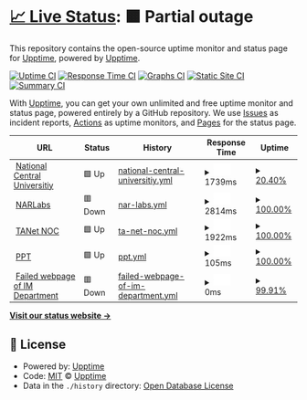 # [📈 Live Status](https://demo.upptime.js.org): <!--live status--> **🟧 Partial outage**

This repository contains the open-source uptime monitor and status page for [Upptime](https://upptime.js.org), powered by [Upptime](https://github.com/upptime/upptime).

[![Uptime CI](https://github.com/upptime/upptime/workflows/Uptime%20CI/badge.svg)](https://github.com/upptime/upptime/actions?query=workflow%3A%22Uptime+CI%22)
[![Response Time CI](https://github.com/upptime/upptime/workflows/Response%20Time%20CI/badge.svg)](https://github.com/upptime/upptime/actions?query=workflow%3A%22Response+Time+CI%22)
[![Graphs CI](https://github.com/upptime/upptime/workflows/Graphs%20CI/badge.svg)](https://github.com/upptime/upptime/actions?query=workflow%3A%22Graphs+CI%22)
[![Static Site CI](https://github.com/upptime/upptime/workflows/Static%20Site%20CI/badge.svg)](https://github.com/upptime/upptime/actions?query=workflow%3A%22Static+Site+CI%22)
[![Summary CI](https://github.com/upptime/upptime/workflows/Summary%20CI/badge.svg)](https://github.com/upptime/upptime/actions?query=workflow%3A%22Summary+CI%22)

With [Upptime](https://upptime.js.org), you can get your own unlimited and free uptime monitor and status page, powered entirely by a GitHub repository. We use [Issues](https://github.com/upptime/upptime/issues) as incident reports, [Actions](https://github.com/upptime/upptime/actions) as uptime monitors, and [Pages](https://demo.upptime.js.org) for the status page.

<!--start: status pages-->
<!-- This summary is generated by Upptime (https://github.com/upptime/upptime) -->
<!-- Do not edit this manually, your changes will be overwritten -->
<!-- prettier-ignore -->
| URL | Status | History | Response Time | Uptime |
| --- | ------ | ------- | ------------- | ------ |
| <img alt="" src="https://icons.duckduckgo.com/ip3/www.ncu.edu.tw.ico" height="13"> [National Central Universitiy](https://www.ncu.edu.tw/tw/index.html) | 🟩 Up | [national-central-universitiy.yml](https://github.com/HuangHsinTzu/Test_Upptime/commits/HEAD/history/national-central-universitiy.yml) | <details><summary><img alt="Response time graph" src="./graphs/national-central-universitiy/response-time-week.png" height="20"> 1739ms</summary><br><a href="https://upptime.github.io/upptime/history/national-central-universitiy"><img alt="Response time 1739" src="https://img.shields.io/endpoint?url=https%3A%2F%2Fraw.githubusercontent.com%2FHuangHsinTzu%2FTest_Upptime%2FHEAD%2Fapi%2Fnational-central-universitiy%2Fresponse-time.json"></a><br><a href="https://upptime.github.io/upptime/history/national-central-universitiy"><img alt="24-hour response time 1409" src="https://img.shields.io/endpoint?url=https%3A%2F%2Fraw.githubusercontent.com%2FHuangHsinTzu%2FTest_Upptime%2FHEAD%2Fapi%2Fnational-central-universitiy%2Fresponse-time-day.json"></a><br><a href="https://upptime.github.io/upptime/history/national-central-universitiy"><img alt="7-day response time 1739" src="https://img.shields.io/endpoint?url=https%3A%2F%2Fraw.githubusercontent.com%2FHuangHsinTzu%2FTest_Upptime%2FHEAD%2Fapi%2Fnational-central-universitiy%2Fresponse-time-week.json"></a><br><a href="https://upptime.github.io/upptime/history/national-central-universitiy"><img alt="30-day response time 1739" src="https://img.shields.io/endpoint?url=https%3A%2F%2Fraw.githubusercontent.com%2FHuangHsinTzu%2FTest_Upptime%2FHEAD%2Fapi%2Fnational-central-universitiy%2Fresponse-time-month.json"></a><br><a href="https://upptime.github.io/upptime/history/national-central-universitiy"><img alt="1-year response time 1739" src="https://img.shields.io/endpoint?url=https%3A%2F%2Fraw.githubusercontent.com%2FHuangHsinTzu%2FTest_Upptime%2FHEAD%2Fapi%2Fnational-central-universitiy%2Fresponse-time-year.json"></a></details> | <details><summary><a href="https://upptime.github.io/upptime/history/national-central-universitiy">20.40%</a></summary><a href="https://upptime.github.io/upptime/history/national-central-universitiy"><img alt="All-time uptime 20.40%" src="https://img.shields.io/endpoint?url=https%3A%2F%2Fraw.githubusercontent.com%2FHuangHsinTzu%2FTest_Upptime%2FHEAD%2Fapi%2Fnational-central-universitiy%2Fuptime.json"></a><br><a href="https://upptime.github.io/upptime/history/national-central-universitiy"><img alt="24-hour uptime 0.00%" src="https://img.shields.io/endpoint?url=https%3A%2F%2Fraw.githubusercontent.com%2FHuangHsinTzu%2FTest_Upptime%2FHEAD%2Fapi%2Fnational-central-universitiy%2Fuptime-day.json"></a><br><a href="https://upptime.github.io/upptime/history/national-central-universitiy"><img alt="7-day uptime 20.40%" src="https://img.shields.io/endpoint?url=https%3A%2F%2Fraw.githubusercontent.com%2FHuangHsinTzu%2FTest_Upptime%2FHEAD%2Fapi%2Fnational-central-universitiy%2Fuptime-week.json"></a><br><a href="https://upptime.github.io/upptime/history/national-central-universitiy"><img alt="30-day uptime 20.40%" src="https://img.shields.io/endpoint?url=https%3A%2F%2Fraw.githubusercontent.com%2FHuangHsinTzu%2FTest_Upptime%2FHEAD%2Fapi%2Fnational-central-universitiy%2Fuptime-month.json"></a><br><a href="https://upptime.github.io/upptime/history/national-central-universitiy"><img alt="1-year uptime 20.40%" src="https://img.shields.io/endpoint?url=https%3A%2F%2Fraw.githubusercontent.com%2FHuangHsinTzu%2FTest_Upptime%2FHEAD%2Fapi%2Fnational-central-universitiy%2Fuptime-year.json"></a></details>
| <img alt="" src="https://icons.duckduckgo.com/ip3/www.narlabs.org.tw.ico" height="13"> [NARLabs](https://www.narlabs.org.tw/) | 🟥 Down | [nar-labs.yml](https://github.com/HuangHsinTzu/Test_Upptime/commits/HEAD/history/nar-labs.yml) | <details><summary><img alt="Response time graph" src="./graphs/nar-labs/response-time-week.png" height="20"> 2814ms</summary><br><a href="https://upptime.github.io/upptime/history/nar-labs"><img alt="Response time 2814" src="https://img.shields.io/endpoint?url=https%3A%2F%2Fraw.githubusercontent.com%2FHuangHsinTzu%2FTest_Upptime%2FHEAD%2Fapi%2Fnar-labs%2Fresponse-time.json"></a><br><a href="https://upptime.github.io/upptime/history/nar-labs"><img alt="24-hour response time 2400" src="https://img.shields.io/endpoint?url=https%3A%2F%2Fraw.githubusercontent.com%2FHuangHsinTzu%2FTest_Upptime%2FHEAD%2Fapi%2Fnar-labs%2Fresponse-time-day.json"></a><br><a href="https://upptime.github.io/upptime/history/nar-labs"><img alt="7-day response time 2814" src="https://img.shields.io/endpoint?url=https%3A%2F%2Fraw.githubusercontent.com%2FHuangHsinTzu%2FTest_Upptime%2FHEAD%2Fapi%2Fnar-labs%2Fresponse-time-week.json"></a><br><a href="https://upptime.github.io/upptime/history/nar-labs"><img alt="30-day response time 2814" src="https://img.shields.io/endpoint?url=https%3A%2F%2Fraw.githubusercontent.com%2FHuangHsinTzu%2FTest_Upptime%2FHEAD%2Fapi%2Fnar-labs%2Fresponse-time-month.json"></a><br><a href="https://upptime.github.io/upptime/history/nar-labs"><img alt="1-year response time 2814" src="https://img.shields.io/endpoint?url=https%3A%2F%2Fraw.githubusercontent.com%2FHuangHsinTzu%2FTest_Upptime%2FHEAD%2Fapi%2Fnar-labs%2Fresponse-time-year.json"></a></details> | <details><summary><a href="https://upptime.github.io/upptime/history/nar-labs">100.00%</a></summary><a href="https://upptime.github.io/upptime/history/nar-labs"><img alt="All-time uptime 100.00%" src="https://img.shields.io/endpoint?url=https%3A%2F%2Fraw.githubusercontent.com%2FHuangHsinTzu%2FTest_Upptime%2FHEAD%2Fapi%2Fnar-labs%2Fuptime.json"></a><br><a href="https://upptime.github.io/upptime/history/nar-labs"><img alt="24-hour uptime 99.99%" src="https://img.shields.io/endpoint?url=https%3A%2F%2Fraw.githubusercontent.com%2FHuangHsinTzu%2FTest_Upptime%2FHEAD%2Fapi%2Fnar-labs%2Fuptime-day.json"></a><br><a href="https://upptime.github.io/upptime/history/nar-labs"><img alt="7-day uptime 100.00%" src="https://img.shields.io/endpoint?url=https%3A%2F%2Fraw.githubusercontent.com%2FHuangHsinTzu%2FTest_Upptime%2FHEAD%2Fapi%2Fnar-labs%2Fuptime-week.json"></a><br><a href="https://upptime.github.io/upptime/history/nar-labs"><img alt="30-day uptime 100.00%" src="https://img.shields.io/endpoint?url=https%3A%2F%2Fraw.githubusercontent.com%2FHuangHsinTzu%2FTest_Upptime%2FHEAD%2Fapi%2Fnar-labs%2Fuptime-month.json"></a><br><a href="https://upptime.github.io/upptime/history/nar-labs"><img alt="1-year uptime 100.00%" src="https://img.shields.io/endpoint?url=https%3A%2F%2Fraw.githubusercontent.com%2FHuangHsinTzu%2FTest_Upptime%2FHEAD%2Fapi%2Fnar-labs%2Fuptime-year.json"></a></details>
| <img alt="" src="https://icons.duckduckgo.com/ip3/noc.tanet.edu.tw.ico" height="13"> [TANet NOC](https://noc.tanet.edu.tw/) | 🟩 Up | [ta-net-noc.yml](https://github.com/HuangHsinTzu/Test_Upptime/commits/HEAD/history/ta-net-noc.yml) | <details><summary><img alt="Response time graph" src="./graphs/ta-net-noc/response-time-week.png" height="20"> 1922ms</summary><br><a href="https://upptime.github.io/upptime/history/ta-net-noc"><img alt="Response time 1922" src="https://img.shields.io/endpoint?url=https%3A%2F%2Fraw.githubusercontent.com%2FHuangHsinTzu%2FTest_Upptime%2FHEAD%2Fapi%2Fta-net-noc%2Fresponse-time.json"></a><br><a href="https://upptime.github.io/upptime/history/ta-net-noc"><img alt="24-hour response time 1726" src="https://img.shields.io/endpoint?url=https%3A%2F%2Fraw.githubusercontent.com%2FHuangHsinTzu%2FTest_Upptime%2FHEAD%2Fapi%2Fta-net-noc%2Fresponse-time-day.json"></a><br><a href="https://upptime.github.io/upptime/history/ta-net-noc"><img alt="7-day response time 1922" src="https://img.shields.io/endpoint?url=https%3A%2F%2Fraw.githubusercontent.com%2FHuangHsinTzu%2FTest_Upptime%2FHEAD%2Fapi%2Fta-net-noc%2Fresponse-time-week.json"></a><br><a href="https://upptime.github.io/upptime/history/ta-net-noc"><img alt="30-day response time 1922" src="https://img.shields.io/endpoint?url=https%3A%2F%2Fraw.githubusercontent.com%2FHuangHsinTzu%2FTest_Upptime%2FHEAD%2Fapi%2Fta-net-noc%2Fresponse-time-month.json"></a><br><a href="https://upptime.github.io/upptime/history/ta-net-noc"><img alt="1-year response time 1922" src="https://img.shields.io/endpoint?url=https%3A%2F%2Fraw.githubusercontent.com%2FHuangHsinTzu%2FTest_Upptime%2FHEAD%2Fapi%2Fta-net-noc%2Fresponse-time-year.json"></a></details> | <details><summary><a href="https://upptime.github.io/upptime/history/ta-net-noc">100.00%</a></summary><a href="https://upptime.github.io/upptime/history/ta-net-noc"><img alt="All-time uptime 100.00%" src="https://img.shields.io/endpoint?url=https%3A%2F%2Fraw.githubusercontent.com%2FHuangHsinTzu%2FTest_Upptime%2FHEAD%2Fapi%2Fta-net-noc%2Fuptime.json"></a><br><a href="https://upptime.github.io/upptime/history/ta-net-noc"><img alt="24-hour uptime 100.00%" src="https://img.shields.io/endpoint?url=https%3A%2F%2Fraw.githubusercontent.com%2FHuangHsinTzu%2FTest_Upptime%2FHEAD%2Fapi%2Fta-net-noc%2Fuptime-day.json"></a><br><a href="https://upptime.github.io/upptime/history/ta-net-noc"><img alt="7-day uptime 100.00%" src="https://img.shields.io/endpoint?url=https%3A%2F%2Fraw.githubusercontent.com%2FHuangHsinTzu%2FTest_Upptime%2FHEAD%2Fapi%2Fta-net-noc%2Fuptime-week.json"></a><br><a href="https://upptime.github.io/upptime/history/ta-net-noc"><img alt="30-day uptime 100.00%" src="https://img.shields.io/endpoint?url=https%3A%2F%2Fraw.githubusercontent.com%2FHuangHsinTzu%2FTest_Upptime%2FHEAD%2Fapi%2Fta-net-noc%2Fuptime-month.json"></a><br><a href="https://upptime.github.io/upptime/history/ta-net-noc"><img alt="1-year uptime 100.00%" src="https://img.shields.io/endpoint?url=https%3A%2F%2Fraw.githubusercontent.com%2FHuangHsinTzu%2FTest_Upptime%2FHEAD%2Fapi%2Fta-net-noc%2Fuptime-year.json"></a></details>
| <img alt="" src="https://icons.duckduckgo.com/ip3/term.ptt.cc.ico" height="13"> [PPT](https://term.ptt.cc/) | 🟩 Up | [ppt.yml](https://github.com/HuangHsinTzu/Test_Upptime/commits/HEAD/history/ppt.yml) | <details><summary><img alt="Response time graph" src="./graphs/ppt/response-time-week.png" height="20"> 105ms</summary><br><a href="https://upptime.github.io/upptime/history/ppt"><img alt="Response time 105" src="https://img.shields.io/endpoint?url=https%3A%2F%2Fraw.githubusercontent.com%2FHuangHsinTzu%2FTest_Upptime%2FHEAD%2Fapi%2Fppt%2Fresponse-time.json"></a><br><a href="https://upptime.github.io/upptime/history/ppt"><img alt="24-hour response time 87" src="https://img.shields.io/endpoint?url=https%3A%2F%2Fraw.githubusercontent.com%2FHuangHsinTzu%2FTest_Upptime%2FHEAD%2Fapi%2Fppt%2Fresponse-time-day.json"></a><br><a href="https://upptime.github.io/upptime/history/ppt"><img alt="7-day response time 105" src="https://img.shields.io/endpoint?url=https%3A%2F%2Fraw.githubusercontent.com%2FHuangHsinTzu%2FTest_Upptime%2FHEAD%2Fapi%2Fppt%2Fresponse-time-week.json"></a><br><a href="https://upptime.github.io/upptime/history/ppt"><img alt="30-day response time 105" src="https://img.shields.io/endpoint?url=https%3A%2F%2Fraw.githubusercontent.com%2FHuangHsinTzu%2FTest_Upptime%2FHEAD%2Fapi%2Fppt%2Fresponse-time-month.json"></a><br><a href="https://upptime.github.io/upptime/history/ppt"><img alt="1-year response time 105" src="https://img.shields.io/endpoint?url=https%3A%2F%2Fraw.githubusercontent.com%2FHuangHsinTzu%2FTest_Upptime%2FHEAD%2Fapi%2Fppt%2Fresponse-time-year.json"></a></details> | <details><summary><a href="https://upptime.github.io/upptime/history/ppt">100.00%</a></summary><a href="https://upptime.github.io/upptime/history/ppt"><img alt="All-time uptime 100.00%" src="https://img.shields.io/endpoint?url=https%3A%2F%2Fraw.githubusercontent.com%2FHuangHsinTzu%2FTest_Upptime%2FHEAD%2Fapi%2Fppt%2Fuptime.json"></a><br><a href="https://upptime.github.io/upptime/history/ppt"><img alt="24-hour uptime 100.00%" src="https://img.shields.io/endpoint?url=https%3A%2F%2Fraw.githubusercontent.com%2FHuangHsinTzu%2FTest_Upptime%2FHEAD%2Fapi%2Fppt%2Fuptime-day.json"></a><br><a href="https://upptime.github.io/upptime/history/ppt"><img alt="7-day uptime 100.00%" src="https://img.shields.io/endpoint?url=https%3A%2F%2Fraw.githubusercontent.com%2FHuangHsinTzu%2FTest_Upptime%2FHEAD%2Fapi%2Fppt%2Fuptime-week.json"></a><br><a href="https://upptime.github.io/upptime/history/ppt"><img alt="30-day uptime 100.00%" src="https://img.shields.io/endpoint?url=https%3A%2F%2Fraw.githubusercontent.com%2FHuangHsinTzu%2FTest_Upptime%2FHEAD%2Fapi%2Fppt%2Fuptime-month.json"></a><br><a href="https://upptime.github.io/upptime/history/ppt"><img alt="1-year uptime 100.00%" src="https://img.shields.io/endpoint?url=https%3A%2F%2Fraw.githubusercontent.com%2FHuangHsinTzu%2FTest_Upptime%2FHEAD%2Fapi%2Fppt%2Fuptime-year.json"></a></details>
| <img alt="" src="https://icons.duckduckgo.com/ip3/im.mgt.ncu.edu.ico" height="13"> [Failed webpage of IM Department](https://im.mgt.ncu.edu) | 🟥 Down | [failed-webpage-of-im-department.yml](https://github.com/HuangHsinTzu/Test_Upptime/commits/HEAD/history/failed-webpage-of-im-department.yml) | <details><summary><img alt="Response time graph" src="./graphs/failed-webpage-of-im-department/response-time-week.png" height="20"> 0ms</summary><br><a href="https://upptime.github.io/upptime/history/failed-webpage-of-im-department"><img alt="Response time 0" src="https://img.shields.io/endpoint?url=https%3A%2F%2Fraw.githubusercontent.com%2FHuangHsinTzu%2FTest_Upptime%2FHEAD%2Fapi%2Ffailed-webpage-of-im-department%2Fresponse-time.json"></a><br><a href="https://upptime.github.io/upptime/history/failed-webpage-of-im-department"><img alt="24-hour response time 0" src="https://img.shields.io/endpoint?url=https%3A%2F%2Fraw.githubusercontent.com%2FHuangHsinTzu%2FTest_Upptime%2FHEAD%2Fapi%2Ffailed-webpage-of-im-department%2Fresponse-time-day.json"></a><br><a href="https://upptime.github.io/upptime/history/failed-webpage-of-im-department"><img alt="7-day response time 0" src="https://img.shields.io/endpoint?url=https%3A%2F%2Fraw.githubusercontent.com%2FHuangHsinTzu%2FTest_Upptime%2FHEAD%2Fapi%2Ffailed-webpage-of-im-department%2Fresponse-time-week.json"></a><br><a href="https://upptime.github.io/upptime/history/failed-webpage-of-im-department"><img alt="30-day response time 0" src="https://img.shields.io/endpoint?url=https%3A%2F%2Fraw.githubusercontent.com%2FHuangHsinTzu%2FTest_Upptime%2FHEAD%2Fapi%2Ffailed-webpage-of-im-department%2Fresponse-time-month.json"></a><br><a href="https://upptime.github.io/upptime/history/failed-webpage-of-im-department"><img alt="1-year response time 0" src="https://img.shields.io/endpoint?url=https%3A%2F%2Fraw.githubusercontent.com%2FHuangHsinTzu%2FTest_Upptime%2FHEAD%2Fapi%2Ffailed-webpage-of-im-department%2Fresponse-time-year.json"></a></details> | <details><summary><a href="https://upptime.github.io/upptime/history/failed-webpage-of-im-department">99.91%</a></summary><a href="https://upptime.github.io/upptime/history/failed-webpage-of-im-department"><img alt="All-time uptime 99.91%" src="https://img.shields.io/endpoint?url=https%3A%2F%2Fraw.githubusercontent.com%2FHuangHsinTzu%2FTest_Upptime%2FHEAD%2Fapi%2Ffailed-webpage-of-im-department%2Fuptime.json"></a><br><a href="https://upptime.github.io/upptime/history/failed-webpage-of-im-department"><img alt="24-hour uptime 100.00%" src="https://img.shields.io/endpoint?url=https%3A%2F%2Fraw.githubusercontent.com%2FHuangHsinTzu%2FTest_Upptime%2FHEAD%2Fapi%2Ffailed-webpage-of-im-department%2Fuptime-day.json"></a><br><a href="https://upptime.github.io/upptime/history/failed-webpage-of-im-department"><img alt="7-day uptime 99.91%" src="https://img.shields.io/endpoint?url=https%3A%2F%2Fraw.githubusercontent.com%2FHuangHsinTzu%2FTest_Upptime%2FHEAD%2Fapi%2Ffailed-webpage-of-im-department%2Fuptime-week.json"></a><br><a href="https://upptime.github.io/upptime/history/failed-webpage-of-im-department"><img alt="30-day uptime 99.91%" src="https://img.shields.io/endpoint?url=https%3A%2F%2Fraw.githubusercontent.com%2FHuangHsinTzu%2FTest_Upptime%2FHEAD%2Fapi%2Ffailed-webpage-of-im-department%2Fuptime-month.json"></a><br><a href="https://upptime.github.io/upptime/history/failed-webpage-of-im-department"><img alt="1-year uptime 99.91%" src="https://img.shields.io/endpoint?url=https%3A%2F%2Fraw.githubusercontent.com%2FHuangHsinTzu%2FTest_Upptime%2FHEAD%2Fapi%2Ffailed-webpage-of-im-department%2Fuptime-year.json"></a></details>

<!--end: status pages-->

[**Visit our status website →**](https://demo.upptime.js.org)

## 📄 License

- Powered by: [Upptime](https://github.com/upptime/upptime)
- Code: [MIT](./LICENSE) © [Upptime](https://upptime.js.org)
- Data in the `./history` directory: [Open Database License](https://opendatacommons.org/licenses/odbl/1-0/)
